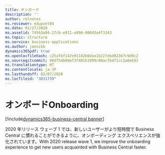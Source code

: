 ```yaml
---
title: オンボード
description: ''
author: relnotes
ms.reviewer: edupont04
ms.date: 01/27/2020
ms.assetid: 74563a84-27cb-e911-a996-000d3a4f3343
ms.topic: structure
ms.service: business-applications
ms.author: jannikb
dynamics365pdf: true
ms.openlocfilehash: c25afbf142e91182b6daa1b227ebd02367c9d9c2
ms.sourcegitcommit: 99df54b08ef3f481b1999c80acfbd71cc3a0e591
ms.translationtype: HT
ms.contentlocale: ja-JP
ms.lasthandoff: 02/07/2020
ms.locfileid: "3031739"
---
```

# <a name="onboarding"></a><span data-ttu-id="4d696-102">オンボード</span><span class="sxs-lookup"><span data-stu-id="4d696-102">Onboarding</span></span>

[!include[dynamics365-business-central banner](../includes/dynamics365-business-central.md)]

<!--structure start-->
<span data-ttu-id="4d696-103">2020 年リリース ウェーブ 1 では、新しいユーザーがより短時間で Business Central に慣れることができるように、オンボーディング エクスペリエンスが強化されています。</span><span class="sxs-lookup"><span data-stu-id="4d696-103">With 2020 release wave 1, we improve the onboarding experience to get new users acquainted with Business Central faster.</span></span>
<!--structure end-->



